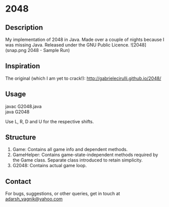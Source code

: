 2048
====

Description
-----------
My implementation of 2048 in Java. Made over a couple of nights because I was missing Java. Released under the GNU Public Licence.
![2048](snap.png 2048 - Sample Run)

Inspiration
-----------
The original (which I am yet to crack!):
http://gabrielecirulli.github.io/2048/

Usage
-----
javac G2048.java  
java G2048  

Use L, R, D and U for the respective shifts.

Structure
---------
1. Game: Contains all game info and dependent methods.
2. GameHelper: Contains game-state-independent methods required by the Game class. Separate class introduced to retain simplicity.
3. G2048: Contains actual game loop.

Contact
-------
For bugs, suggestions, or other queries, get in touch at adarsh_yagnik@yahoo.com

